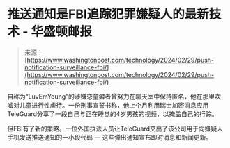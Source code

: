 <!--yml

category: 未分类

date: 2024-05-29 13:29:20

-->

# 推送通知是FBI追踪犯罪嫌疑人的最新技术 - 华盛顿邮报

> 来源：[https://www.washingtonpost.com/technology/2024/02/29/push-notification-surveillance-fbi/](https://www.washingtonpost.com/technology/2024/02/29/push-notification-surveillance-fbi/)

自称为“LuvEmYoung”的涉嫌恋童癖者曾努力在聊天室中保持匿名，他在那里吹嘘对儿童进行性虐待。一份刑事宣誓书称，他上个月利用瑞士加密消息应用TeleGuard分享了一段自己与正在睡觉的4岁男孩的视频，以掩盖自己的行踪。

但FBI有了新的策略。一位外国执法人员让TeleGuard交出了该公司用于向嫌疑人手机发送推送通知的一小段代码 — 这些弹出通知宣布即时消息和新闻更新。
